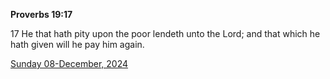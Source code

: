 **Proverbs 19:17**

17 He that hath pity upon the poor lendeth unto the Lord; and that which he hath given will he pay him again.

[Sunday 08-December, 2024](https://getbible.life/kjv/Proverbs/19/17)
